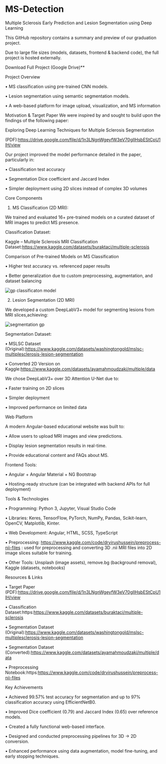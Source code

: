 # MS-Detection

Multiple Sclerosis Early Prediction and Lesion Segmentation using Deep Learning

This GitHub repository contains a summary and preview of our graduation project.

Due to large file sizes (models, datasets, frontend & backend code), the full project is hosted externally.

Download Full Project (Google Drive)** 

Project Overview

•	MS classification using pre-trained CNN models.

•	Lesion segmentation using semantic segmentation models.

•	A web-based platform for image upload, visualization, and MS information


Motivation & Target Paper
We were inspired by and sought to build upon the findings of the following paper:

 Exploring Deep Learning Techniques for Multiple Sclerosis Segmentation
 
 (PDF):https://drive.google.com/file/d/1n3LNgnWgeyfW3eV70gllHsbEStCpU1lH/view
 
Our project improved the model performance detailed in the paper, particularly in:

•	Classification test accuracy

•	Segmentation Dice coefficient and Jaccard Index

•	Simpler deployment using 2D slices instead of complex 3D volumes


Core Components

1.	MS Classification (2D MRI):
   
We trained and evaluated 16+ pre-trained models on a curated dataset of MRI images to predict MS presence.

 Classification Dataset:
 
Kaggle – Multiple Sclerosis MRI Classification Dataset:https://www.kaggle.com/datasets/buraktaci/multiple-sclerosis

 Comparison of Pre-trained Models on MS Classification 
 
•	Higher test accuracy vs. referenced paper results

•	Better generalization due to custom preprocessing, augmentation, and dataset balancing


![gp classificaton model](https://github.com/user-attachments/assets/29131733-3992-4b54-bb84-e5d28ffd2b77)

2.	Lesion Segmentation (2D MRI)
   
We developed a custom DeepLabV3+ model for segmenting lesions from MRI slices,achieving:

![segmentation gp](https://github.com/user-attachments/assets/40d283f4-1cb6-4fbd-8566-3ecf7d5c57a9)

  Segmentation Dataset:
  
•	MSLSC Dataset (Original):https://www.kaggle.com/datasets/washingtongold/mslsc-multiplesclerosis-lesion-segmentation

•	Converted 2D Version on Kaggle:https://www.kaggle.com/datasets/ayamahmoudzaki/multiple/data


We chose DeepLabV3+ over 3D Attention U-Net due to:

•	Faster training on 2D slices

•	Simpler deployment

•	Improved performance on limited data

Web Platform

A modern Angular-based educational website was built to:

•	Allow users to upload MRI images and view predictions.

•	Display lesion segmentation results in real-time.

•	Provide educational content and FAQs about MS.


 Frontend Tools:
 
•	Angular + Angular Material + NG Bootstrap

•	Hosting-ready structure (can be integrated with backend APIs for full deployment)


Tools & Technologies

•	Programming: Python 3, Jupyter, Visual Studio Code

•	Libraries: Keres, TensorFlow, PyTorch, NumPy, Pandas, Scikit-learn, OpenCV, Matplotlib, Kinter.

•	Web Development: Angular, HTML, SCSS, TypeScript

•	Preprocessing: https://www.kaggle.com/code/drvirushussein/preprocess-nii-files : used for preprocessing and converting 3D .nii MRI files into 2D image slices suitable for training.

•	Other Tools: Unsplash (image assets), remove.bg (background removal), Kaggle (datasets, notebooks)

Resources & Links

•	 Target Paper (PDF):https://drive.google.com/file/d/1n3LNgnWgeyfW3eV70gllHsbEStCpU1lH/view

•	 Classification Dataset:https:https://www.kaggle.com/datasets/buraktaci/multiple-sclerosis

•	 Segmentation Dataset (Original):https://www.kaggle.com/datasets/washingtongold/mslsc-multiplesclerosis-lesion-segmentation

•	 Segmentation Dataset (Converted):https://www.kaggle.com/datasets/ayamahmoudzaki/multiple/data

•	 Preprocessing Notebook:https:https://www.kaggle.com/code/drvirushussein/preprocess-nii-files

 Key Achievements
 
•	Achieved 99.57% test accuracy for segmentation and up to 97% classification accuracy using EfficientNetB0.

•	Improved Dice coefficient (0.79) and Jaccard Index (0.65) over reference models.

•	Created a fully functional web-based interface.

•	Designed and conducted preprocessing pipelines for 3D → 2D conversion.

•	Enhanced performance using data augmentation, model fine-tuning, and early stopping techniques.









